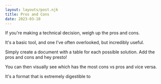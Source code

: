 ```yaml
---
layout: layouts/post.njk
title: Pros and Cons
date: 2023-03-10
---
```


If you're making a technical decision, weigh up the pros and cons.

It's a basic tool, and one I've often overlooked, but incredibly useful.

Simply create a document with a table for each possible solution. Add the pros and cons and hey presto!

You can then visually see which has the most cons vs pros and vice versa.

It's a format that is extremely digestible to

